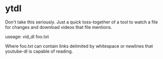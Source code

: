# ytdl

Don't take this seriously. Just a quick toss-together of a tool to watch a file for changes and download videos that file mentions.

useage:
vid_dl foo.txt

Where foo.txt can contain links delimited by whitespace or newlines that youtube-dl is capable of reading.

